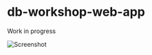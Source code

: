 db-workshop-web-app
===================

Work in progress

![Screenshot](https://s3-eu-west-1.amazonaws.com/messa-shared-files/2017/03/anketa-screenshot-1.png)
